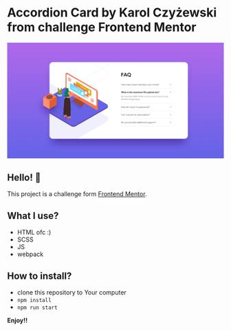 # Accordion Card by Karol Czyżewski from challenge Frontend Mentor

![Design preview for the FAQ Accordion Card coding challenge](./design/desktop-design.jpg)

## Hello! 👋

This project is a challenge form [Frontend Mentor](https://www.frontendmentor.io).

## What I use?

- HTML ofc :)
- SCSS
- JS
- webpack

## How to install?

- clone this repository to Your computer
- `npm install`
- `npm run start`

**Enjoy!!**
